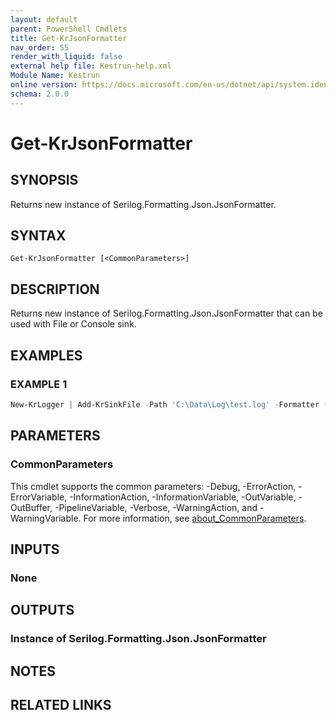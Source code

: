 ```yaml
---
layout: default
parent: PowerShell Cmdlets
title: Get-KrJsonFormatter
nav_order: 55
render_with_liquid: false
external help file: Kestrun-help.xml
Module Name: Kestrun
online version: https://docs.microsoft.com/en-us/dotnet/api/system.identitymodel.tokens.jwt.jwtsecuritytoken?view=azure-dotnet
schema: 2.0.0
---
```


# Get-KrJsonFormatter

## SYNOPSIS
Returns new instance of Serilog.Formatting.Json.JsonFormatter.

## SYNTAX

```
Get-KrJsonFormatter [<CommonParameters>]
```

## DESCRIPTION
Returns new instance of Serilog.Formatting.Json.JsonFormatter that can be used with File or Console sink.

## EXAMPLES

### EXAMPLE 1
```powershell
New-KrLogger | Add-KrSinkFile -Path 'C:\Data\Log\test.log' -Formatter (Get-KrJsonFormatter) | Register-KrLogger
```

## PARAMETERS

### CommonParameters
This cmdlet supports the common parameters: -Debug, -ErrorAction, -ErrorVariable, -InformationAction, -InformationVariable, -OutVariable, -OutBuffer, -PipelineVariable, -Verbose, -WarningAction, and -WarningVariable. For more information, see [about_CommonParameters](http://go.microsoft.com/fwlink/?LinkID=113216).

## INPUTS

### None
## OUTPUTS

### Instance of Serilog.Formatting.Json.JsonFormatter
## NOTES

## RELATED LINKS
